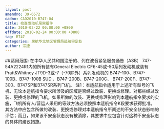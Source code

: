 ```yaml
---
layout: post
amendno: 39-6572
cadno: CAD2010-B747-04
title: 检查发动机吊架组件
date: 2010-02-22 00:00:00 +0800
effdate: 2010-02-24 00:00:00 +0800
tag: B747
categories: 民航华北地区管理局适航审定处
author: 宗捷
---
```


##适用范围:
在中华人民共和国注册的、列在波音紧急服务通告（ASB） 747-54A2224R1内的所有装有General Electric CF6-45或-50系列发动机或装有Pratt&Whitney JT9D-3或-7（-70除外）系列发动机的 B747-100、B747-100B、B747-100B SUD 、B747-200B、B747-200C、 B747-200F、B747-300、B747SP和B747SR系列飞机。
注1：本适航指令适用于上述所有型号的飞机，无论本适航指令要求所涉及的区域是否经过改装、更换或修理。对那些经过改装、更换或修理的飞机，如果所做的改装、更换或修理影响到本适航指令要求的实施，飞机所有人/营运人采用的等效方法必须按照本适航指令K段要求获得批准。其方法中应包含所做的改装、更换或修理对本适航指令所阐述的不安全状态影响的评估；而且，如果该不安全状态没有被消除，其要求中应包含针对这种不安全状态的具体的建议措施。

